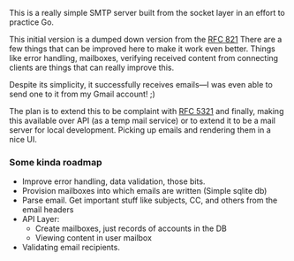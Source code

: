 This is a really simple SMTP server built from the socket layer in an effort to practice Go.

This initial version is a dumped down version from the [RFC 821](https://www.rfc-editor.org/rfc/rfc821)
There are a few things that can be improved here to make it work even better.
Things like error handling, mailboxes, verifying received content from connecting
clients are things that can really improve this.

Despite its simplicity, it successfully receives emails—I was even able to send one to it from my Gmail account! ;)

The plan is to extend this to be complaint with [RFC 5321](https://www.rfc-editor.org/rfc/rfc5321.html) and finally,
making this available over API (as a temp mail service) or to extend it to be a mail server
for local development. Picking up emails and rendering them in a nice UI.


### Some kinda roadmap
- Improve error handling, data validation, those bits.
- Provision mailboxes into which emails are written (Simple sqlite db)
- Parse email. Get important stuff like subjects, CC, and others from the email headers
- API Layer:
  - Create mailboxes, just records of accounts in the DB
  - Viewing content in user mailbox
- Validating email recipients.